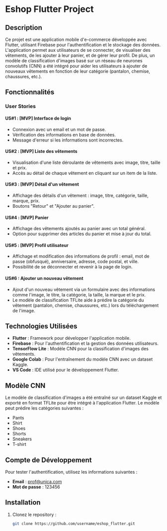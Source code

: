 # Eshop Flutter Project

## Description
Ce projet est une application mobile d'e-commerce développée avec Flutter, utilisant Firebase pour l'authentification et le stockage des données. L'application permet aux utilisateurs de se connecter, de visualiser des vêtements, de les ajouter à leur panier, et de gérer leur profil. De plus, un modèle de classification d'images basé sur un réseau de neurones convolutifs (CNN) a été intégré pour aider les utilisateurs à ajouter de nouveaux vêtements en fonction de leur catégorie (pantalon, chemise, chaussures, etc.).

## Fonctionnalités

### User Stories

#### US#1 : [MVP] Interface de login
- Connexion avec un email et un mot de passe.
- Vérification des informations en base de données.
- Message d'erreur si les informations sont incorrectes.

#### US#2 : [MVP] Liste des vêtements
- Visualisation d'une liste déroulante de vêtements avec image, titre, taille et prix.
- Accès au détail de chaque vêtement en cliquant sur un item de la liste.

#### US#3 : [MVP] Détail d'un vêtement
- Affichage des détails d'un vêtement : image, titre, catégorie, taille, marque, prix.
- Boutons "Retour" et "Ajouter au panier".

#### US#4 : [MVP] Panier
- Affichage des vêtements ajoutés au panier avec un total général.
- Option pour supprimer des articles du panier et mise à jour du total.

#### US#5 : [MVP] Profil utilisateur
- Affichage et modification des informations de profil : email, mot de passe (obfusqué), anniversaire, adresse, code postal, et ville.
- Possibilité de se déconnecter et revenir à la page de login.

#### US#6 : Ajouter un nouveau vêtement
- Ajout d'un nouveau vêtement via un formulaire avec des informations comme l'image, le titre, la catégorie, la taille, la marque et le prix.
- Le modèle de classification TFLite aide à prédire la catégorie du vêtement (pantalon, chemise, chaussures, etc.) lors du téléchargement de l'image.

## Technologies Utilisées
- **Flutter** : Framework pour développer l'application mobile.
- **Firebase** : Pour l'authentification et la gestion des données utilisateurs.
- **TensorFlow Lite** : Modèle CNN pour la classification d'images des vêtements.
- **Google Colab** : Pour l'entraînement du modèle CNN avec un dataset Kaggle.
- **VS Code** : IDE utilisé pour le développement Flutter.

## Modèle CNN
Le modèle de classification d'images a été entraîné sur un dataset Kaggle et exporté en format TFLite pour être intégré à l'application Flutter. Le modèle peut prédire les catégories suivantes :
- Pants
- Shirt
- Shoes
- Shorts
- Sneakers
- T-shirt

## Compte de Développement
Pour tester l'authentification, utilisez les informations suivantes :
- **Email** : prof@unica.com
- **Mot de passe** : 123456

## Installation
1. Clonez le repository :
   ```bash
   git clone https://github.com/username/eshop_flutter.git
